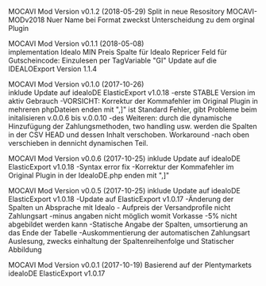 

MOCAVI Mod Version v0.1.2 (2018-05-29)
Split in neue Resository MOCAVI-MODv2018
Nuer Name bei Format zweckst Unterscheidung zu dem orginal Plugin

MOCAVI Mod Version v0.1.1 (2018-05-08)  
implementation Idealo MIN Preis Spalte für Idealo Repricer
Feld für Gutscheincode: Einzulesen per TagVariable "GI"
Update auf die IDEALOExport Version 1.1.4

MOCAVI Mod Version v0.1.0 (2017-10-26)  
inklude Update auf idealoDE ElasticExport v1.0.18
-erste STABLE Version im aktiv Gebrauch
-VORSICHT: Korrektur der Kommafehler im Original Plugin in mehreren phpDateien enden mit ",]" ist Standard Fehler, gibt Probleme beim initalisieren v.0.0.6 bis v.0.0.10
-des Weiteren: durch die dynamische Hinzufügung der Zahlungsmethoden, two handling usw. werden die Spalten in der CSV HEAD und dessen Inhalt verschoben. Workaround -nach oben verschieben in dennicht dynamischen Teil.

MOCAVI Mod Version v0.0.6 (2017-10-25)
inklude Update auf idealoDE ElasticExport v1.0.18
-Syntax error fix
-Korrektur der Kommafehler im Original Plugin in der IdealoDE.php enden mit ",]"

MOCAVI Mod Version v0.0.5 (2017-10-25)
inklude Update auf idealoDE ElasticExport v1.0.18
-Update auf ElasticExport v1.0.17
-Änderung der Spalten un Absprache mit Idealo - Aufpreis der Versandprofile nicht Zahlungsart
-minus angaben nicht möglich womit Vorkasse -5% nicht abgebildet werden kann
-Statische Angabe der Spalten, umsortierung an das Ende der Tabelle
-Auskommentierung der automatischen Zahlungsart Auslesung, zwecks einhaltung der Spaltenreihenfolge und Statischer Abbildung

MOCAVI Mod Version v0.0.1 (2017-10-19)
Basierend auf der Plentymarkets idealoDE ElasticExport v1.0.17
